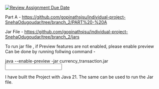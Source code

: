 [![Review Assignment Due Date](https://classroom.github.com/assets/deadline-readme-button-24ddc0f5d75046c5622901739e7c5dd533143b0c8e959d652212380cedb1ea36.svg)](https://classroom.github.com/a/Tv3VVno4)


Part A - https://github.com/gopinathsjsu/individual-project-SnehaOdugoudar/tree/branch_2/PART%20-%20A 

Jar File - https://github.com/gopinathsjsu/individual-project-SnehaOdugoudar/tree/branch_2/jars
    
To run jar file , if Preview features are not enabled, please enable preview
Can be done by running follwing command - 

java --enable-preview  -jar currency_transaction.jar  <input file> <output file>

I have built the Project with Java 21. The same can be used to run the Jar file.
